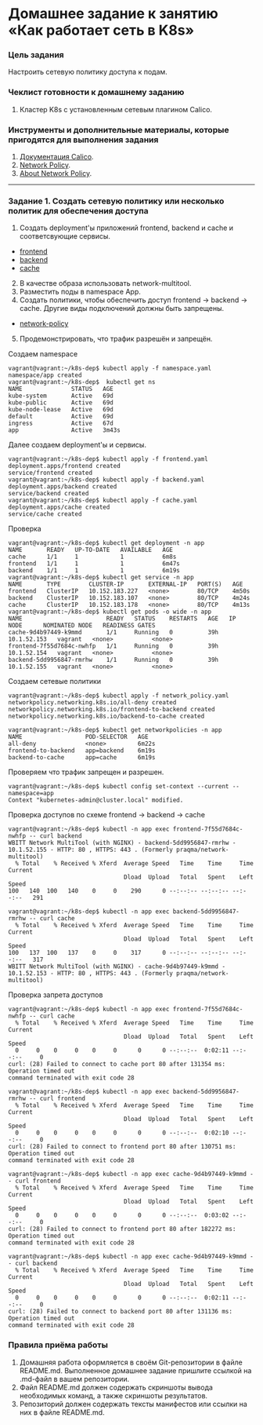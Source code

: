 # Домашнее задание к занятию «Как работает сеть в K8s»

### Цель задания

Настроить сетевую политику доступа к подам.

### Чеклист готовности к домашнему заданию

1. Кластер K8s с установленным сетевым плагином Calico.

### Инструменты и дополнительные материалы, которые пригодятся для выполнения задания

1. [Документация Calico](https://www.tigera.io/project-calico/).
2. [Network Policy](https://kubernetes.io/docs/concepts/services-networking/network-policies/).
3. [About Network Policy](https://docs.projectcalico.org/about/about-network-policy).

-----

### Задание 1. Создать сетевую политику или несколько политик для обеспечения доступа

1. Создать deployment'ы приложений frontend, backend и cache и соответсвующие сервисы.
  * [frontend](https://github.com/Destian1995/k8s-dep/blob/main/frontend.yaml)
  * [backend](https://github.com/Destian1995/k8s-dep/blob/main/backend.yaml)
  * [cache](https://github.com/Destian1995/k8s-dep/blob/main/cache.yaml)
2. В качестве образа использовать network-multitool.
3. Разместить поды в namespace App.
4. Создать политики, чтобы обеспечить доступ frontend -> backend -> cache. Другие виды подключений должны быть запрещены.
  * [network-policy](https://github.com/Destian1995/k8s-dep/blob/main/network_policy.yaml)
5. Продемонстрировать, что трафик разрешён и запрещён.

Создаем namespace

```
vagrant@vagrant:~/k8s-dep$ kubectl apply -f namespace.yaml
namespace/app created
vagrant@vagrant:~/k8s-dep$  kubectl get ns
NAME              STATUS   AGE
kube-system       Active   69d
kube-public       Active   69d
kube-node-lease   Active   69d
default           Active   69d
ingress           Active   67d
app               Active   3m43s
```
Далее создаем deployment'ы и сервисы.
```
vagrant@vagrant:~/k8s-dep$ kubectl apply -f frontend.yaml
deployment.apps/frontend created
service/frontend created
vagrant@vagrant:~/k8s-dep$ kubectl apply -f backend.yaml
deployment.apps/backend created
service/backend created
vagrant@vagrant:~/k8s-dep$ kubectl apply -f cache.yaml
deployment.apps/cache created
service/cache created
```
Проверка
```
vagrant@vagrant:~/k8s-dep$ kubectl get deployment -n app
NAME       READY   UP-TO-DATE   AVAILABLE   AGE
cache      1/1     1            1           6m8s
frontend   1/1     1            1           6m47s
backend    1/1     1            1           6m19s
vagrant@vagrant:~/k8s-dep$ kubectl get service -n app
NAME       TYPE        CLUSTER-IP       EXTERNAL-IP   PORT(S)   AGE
frontend   ClusterIP   10.152.183.227   <none>        80/TCP    4m50s
backend    ClusterIP   10.152.183.107   <none>        80/TCP    4m24s
cache      ClusterIP   10.152.183.178   <none>        80/TCP    4m13s
vagrant@vagrant:~/k8s-dep$ kubectl get pods -o wide -n app
NAME                        READY   STATUS    RESTARTS   AGE   IP            NODE      NOMINATED NODE   READINESS GATES
cache-9d4b97449-k9mmd       1/1     Running   0          39h   10.1.52.153   vagrant   <none>           <none>
frontend-7f55d7684c-nwhfp   1/1     Running   0          39h   10.1.52.154   vagrant   <none>           <none>
backend-5dd9956847-rmrhw    1/1     Running   0          39h   10.1.52.155   vagrant   <none>           <none>
```
Создаем сетевые политики
```
vagrant@vagrant:~/k8s-dep$ kubectl apply -f network_policy.yaml
networkpolicy.networking.k8s.io/all-deny created
networkpolicy.networking.k8s.io/frontend-to-backend created
networkpolicy.networking.k8s.io/backend-to-cache created

vagrant@vagrant:~/k8s-dep$ kubectl get networkpolicies -n app
NAME                  POD-SELECTOR   AGE
all-deny              <none>         6m22s
frontend-to-backend   app=backend    6m19s
backend-to-cache      app=cache      6m19s
```

Проверяем что трафик запрещен и разрешен.
```
vagrant@vagrant:~/k8s-dep$ kubectl config set-context --current --namespace=app
Context "kubernetes-admin@cluster.local" modified.
```
Проверка доступов по схеме frontend -> backend -> cache
```
vagrant@vagrant:~/k8s-dep$ kubectl -n app exec frontend-7f55d7684c-nwhfp -- curl backend
WBITT Network MultiTool (with NGINX) - backend-5dd9956847-rmrhw - 10.1.52.155 - HTTP: 80 , HTTPS: 443 . (Formerly praqma/network-multitool)
  % Total    % Received % Xferd  Average Speed   Time    Time     Time  Current
                                 Dload  Upload   Total   Spent    Left  Speed
100   140  100   140    0     0    290      0 --:--:-- --:--:-- --:--:--   291

vagrant@vagrant:~/k8s-dep$ kubectl -n app exec backend-5dd9956847-rmrhw -- curl cache
  % Total    % Received % Xferd  Average Speed   Time    Time     Time  Current
                                 Dload  Upload   Total   Spent    Left  Speed
100   137  100   137    0     0    317      0 --:--:-- --:--:-- --:--:--   317
WBITT Network MultiTool (with NGINX) - cache-9d4b97449-k9mmd - 10.1.52.153 - HTTP: 80 , HTTPS: 443 . (Formerly praqma/network-multitool)
```

Проверка запрета доступов
```
vagrant@vagrant:~/k8s-dep$ kubectl -n app exec frontend-7f55d7684c-nwhfp -- curl cache
  % Total    % Received % Xferd  Average Speed   Time    Time     Time  Current
                                 Dload  Upload   Total   Spent    Left  Speed
  0     0    0     0    0     0      0      0 --:--:--  0:02:11 --:--:--     0
curl: (28) Failed to connect to cache port 80 after 131354 ms: Operation timed out
command terminated with exit code 28

vagrant@vagrant:~/k8s-dep$ kubectl -n app exec backend-5dd9956847-rmrhw -- curl frontend
  % Total    % Received % Xferd  Average Speed   Time    Time     Time  Current
                                 Dload  Upload   Total   Spent    Left  Speed
  0     0    0     0    0     0      0      0 --:--:--  0:02:10 --:--:--     0
curl: (28) Failed to connect to frontend port 80 after 130751 ms: Operation timed out
command terminated with exit code 28

vagrant@vagrant:~/k8s-dep$ kubectl -n app exec cache-9d4b97449-k9mmd -- curl frontend
  % Total    % Received % Xferd  Average Speed   Time    Time     Time  Current
                                 Dload  Upload   Total   Spent    Left  Speed
  0     0    0     0    0     0      0      0 --:--:--  0:03:02 --:--:--     0
curl: (28) Failed to connect to frontend port 80 after 182272 ms: Operation timed out
command terminated with exit code 28

vagrant@vagrant:~/k8s-dep$ kubectl -n app exec cache-9d4b97449-k9mmd -- curl backend
  % Total    % Received % Xferd  Average Speed   Time    Time     Time  Current
                                 Dload  Upload   Total   Spent    Left  Speed
  0     0    0     0    0     0      0      0 --:--:--  0:02:11 --:--:--     0
curl: (28) Failed to connect to backend port 80 after 131136 ms: Operation timed out
command terminated with exit code 28
```
### Правила приёма работы

1. Домашняя работа оформляется в своём Git-репозитории в файле README.md. Выполненное домашнее задание пришлите ссылкой на .md-файл в вашем репозитории.
2. Файл README.md должен содержать скриншоты вывода необходимых команд, а также скриншоты результатов.
3. Репозиторий должен содержать тексты манифестов или ссылки на них в файле README.md.
